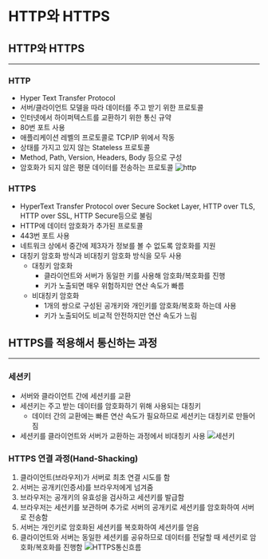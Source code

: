 # HTTP와 HTTPS
## HTTP와 HTTPS
-----
### HTTP
- Hyper Text Transfer Protocol
- 서버/클라이언트 모델을 따라 데이터를 주고 받기 위한 프로토콜
- 인터넷에서 하이퍼텍스트를 교환하기 위한 통신 규약
- 80번 포트 사용
- 애플리케이션 레벨의 프로토콜로 TCP/IP 위에서 작동
- 상태를 가지고 있지 않는 Stateless 프로토콜
- Method, Path, Version, Headers, Body 등으로 구성
- 암호화가 되지 않은 평문 데이터를 전송하는 프로토콜
![http](https://user-images.githubusercontent.com/111935711/236433905-507b774e-066e-4ad5-9513-b87499815792.png)

### HTTPS
- HyperText Transfer Protocol over Secure Socket Layer, HTTP over TLS, HTTP over SSL, HTTP Secure등으로 불림
- HTTP에 데이터 암호화가 추가된 프로토콜
- 443번 포트 사용
- 네트워크 상에서 중간에 제3자가 정보를 볼 수 없도록 암호화를 지원
- 대칭키 암호화 방식과 비대칭키 암호화 방식을 모두 사용
  - 대칭키 암호화
    - 클라이언트와 서버가 동일한 키를 사용해 암호화/복호화를 진행
    - 키가 노출되면 매우 위험하지만 연산 속도가 빠름
  - 비대칭키 암호화
    - 1개의 쌍으로 구성된 공개키와 개인키를 암호화/복호화 하는데 사용
    - 키가 노출되어도 비교적 안전하지만 연산 속도가 느림

## HTTPS를 적용해서 통신하는 과정
-----
### 세션키
- 서버와 클라이언트 간에 세션키를 교환
- 세션키는 주고 받는 데이터를 암호화하기 위해 사용되는 대칭키
  - 데이터 간의 교환에는 빠른 연산 속도가 필요하므로 세션키는 대칭키로 만들어짐
- 세션키를 클라이언트와 서버가 교환하는 과정에서 비대칭키 사용
![세션키](https://user-images.githubusercontent.com/111935711/236437022-027679aa-6986-4442-aa9e-d5e993b68d6b.png)

### HTTPS 연결 과정(Hand-Shacking)
1. 클라이언트(브라우저)가 서버로 최초 연결 시도를 함
2. 서버는 공개키(인증서)를 브라우저에게 넘겨줌
3. 브라우저는 공개키의 유효성을 검사하고 세션키를 발급함
4. 브라우저는 세션키를 보관하며 추가로 서버의 공개키로 세션키를 암호화하여 서버로 전송함
5. 서버는 개인키로 암호화된 세션키를 복호화하여 세션키를 얻음
6. 클라이언트와 서버는 동일한 세션키를 공유하므로 데이터를 전달할 때 세션키로 암호화/복호화를 진행함
![HTTPS통신흐름](https://user-images.githubusercontent.com/111935711/236437138-6e0e9956-3945-43d3-bde6-41e5f8f214c6.png)
